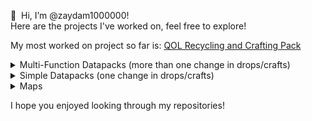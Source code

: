 👋 ‏‏‎ ‎Hi, I’m @zaydam1000000!  
Here are the projects I've worked on, feel free to explore!

My most worked on project so far is: [QOL Recycling and Crafting Pack](https://github.com/zaydam1000000/qol_recycling_crafting_pack "QOL Recycling and Crafting Pack")  

<details>
  <summary>Multi-Function Datapacks (more than one change in drops/crafts)</summary>
  
  [QOL Recycling and Crafting Pack](https://github.com/zaydam1000000/qol_recycling_crafting_pack "QOL Recycling and Crafting Pack")  
  [Craftable Ores](https://github.com/zaydam1000000/craftable_ores "Craftable Ores")  
  [Dirt to Netherite Items](https://github.com/zaydam1000000/dirt_to_netherite_items "Dirt to Netherite Items")  
  [Resource Block to Resource Block](https://github.com/zaydam1000000/resource_block_to_resource_block "Resource Block to Resource Block")  
  [Resource to Resource Block](https://github.com/zaydam1000000/resource_to_resource_block "Resource to Resource Block")
  [Furnaces to Cobblestone](https://github.com/zaydam1000000/furnaces_to_cobble "Furnaces to Cobblestone")  
  [Auto-Smelted Ores](https://github.com/zaydam1000000/autosmelted_ores "Auto-Smelted Ores")  
  [Oak Logs drop OP Items](https://github.com/zaydam1000000/oak_logs_drop_op_items "Oak Logs drop OP Items")  
</details>

<details>
  <summary>Simple Datapacks (one change in drops/crafts)</summary>
  
  [Smelt Blaze Powder to Blaze Rod](https://github.com/zaydam1000000/smelt_blaze_powder_to_blaze_rod "Smelt Blaze Powder to Blaze Rod")  
  [Craftable End Portal Frame](https://github.com/zaydam1000000/craftable_end_portal_frame "Craftable End Portal Frame")  
  [Craftable Totem of Undying](https://github.com/zaydam1000000/craftable_totem_of_undying "Craftable Totem of Undying")  
  [Craftable Nether Star](https://github.com/zaydam1000000/craftable_nether_star "Craftable Nether Star")  
  [Wool to String](https://github.com/zaydam1000000/wool_to_string "Wool to String")  
</details>

<details>
  <summary>Maps</summary>
  
  [Diamond Shovel Pixel Art](https://github.com/zaydam1000000/diamond_shovel_pixel_art_map "Diamond Shovel Pixel Art")  
</details>

I hope you enjoyed looking through my repositories!
